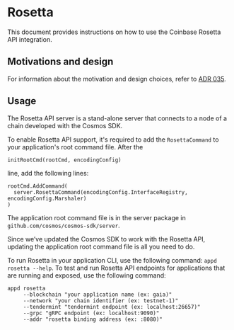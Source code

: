 <!--
order: false
parent:
  order: 2
-->

# Rosetta

This document provides instructions on how to use the Coinbase Rosetta API integration.

## Motivations and design

For information about the motivation and design choices, refer to [ADR 035](../architecture/adr-035-rosetta-api-support.md).

## Usage

The Rosetta API server is a stand-alone server that connects to a node of a chain developed with the Cosmos SDK. 

To enable Rosetta API support, it's required to add the `RosettaCommand` to your application's root command file.
After the 

```
initRootCmd(rootCmd, encodingConfig)
```

line, add the following lines:

```
rootCmd.AddCommand(
  server.RosettaCommand(encodingConfig.InterfaceRegistry, encodingConfig.Marshaler)
)
```


The application root command file is in the server package in `github.com/cosmos/cosmos-sdk/server`.

Since we’ve updated the Cosmos SDK to work with the Rosetta API, updating the application root command file is all you need to do.

To run Rosetta in your application CLI, use the following command:
`appd rosetta --help`.
To test and run Rosetta API endpoints for applications that are running and exposed, use the following command:

```
appd rosetta
     --blockchain "your application name (ex: gaia)"
     --network "your chain identifier (ex: testnet-1)"
     --tendermint "tendermint endpoint (ex: localhost:26657)"
     --grpc "gRPC endpoint (ex: localhost:9090)"
     --addr "rosetta binding address (ex: :8080)"
```
